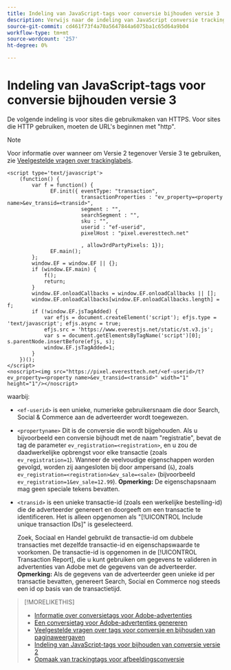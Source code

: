 ```yaml
---
title: Indeling van JavaScript-tags voor conversie bijhouden versie 3
description: Verwijs naar de indeling van JavaScript conversie tracking-tags versie 3.
source-git-commit: cd461f73f4a70a5647844a6075ba1c65d64a9b04
workflow-type: tm+mt
source-wordcount: '257'
ht-degree: 0%

---
```


# Indeling van JavaScript-tags voor conversie bijhouden versie 3

De volgende indeling is voor sites die gebruikmaken van HTTPS. Voor sites die HTTP gebruiken, moeten de URL&#39;s beginnen met &quot;http&quot;.

>[!NOTE]
>
>Voor informatie over wanneer om Versie 2 tegenover Versie 3 te gebruiken, zie [Veelgestelde vragen over trackinglabels](/help/search-social-commerce/tracking/faqs-conversion-page-view-tracking-tags.md).

```
<script type='text/javascript'>
    (function() {
        var f = function() {
              EF.init({ eventType: "transaction",
                        transactionProperties : "ev_property=<property name>&ev_transid=<transid>",
                        segment : "",
                        searchSegment : "",
                        sku : "",
                        userid : "ef-userid",
                        pixelHost : "pixel.everesttech.net"
                        
                        , allow3rdPartyPixels: 1});
              EF.main();
        };
        window.EF = window.EF || {};
        if (window.EF.main) {
            f();
            return;
        }
        window.EF.onloadCallbacks = window.EF.onloadCallbacks || [];
        window.EF.onloadCallbacks[window.EF.onloadCallbacks.length] = f;
        if (!window.EF.jsTagAdded) {
            var efjs = document.createElement('script'); efjs.type = 'text/javascript'; efjs.async = true;
            efjs.src = 'https://www.everestjs.net/static/st.v3.js';
            var s = document.getElementsByTagName('script')[0]; s.parentNode.insertBefore(efjs, s);
            window.EF.jsTagAdded=1;
        }
    })();
</script>
<noscript><img src="https://pixel.everesttech.net/<ef-userid>/t?ev_property=<property name>&ev_transid=<transid>" width="1" height="1"/></noscript>
```

waarbij:

* `<ef-userid>` is een unieke, numerieke gebruikersnaam die door Search, Social &amp; Commerce aan de adverteerder wordt toegewezen.

* `<propertyname>` Dit is de conversie die wordt bijgehouden. Als u bijvoorbeeld een conversie bijhoudt met de naam &quot;registratie&quot;, bevat de tag de parameter `ev_registration=<registration>`, en u zou de daadwerkelijke opbrengst voor elke transactie (zoals `ev_registration=1`). Wanneer de veelvoudige eigenschappen worden gevolgd, worden zij aangesloten bij door ampersand (`&`), zoals `ev_registration=<registration>&ev_sale=<sale>` (bijvoorbeeld `ev_registration=1&ev_sale=12.99`). **Opmerking:**  De eigenschapsnaam mag geen speciale tekens bevatten.

* `<transid>` is een unieke transactie-id (zoals een werkelijke bestelling-id) die de adverteerder genereert en doorgeeft om een transactie te identificeren. Het is alleen opgenomen als &quot;[!UICONTROL Include unique transaction IDs]&quot; is geselecteerd.

   Zoek, Sociaal en Handel gebruikt de transactie-id om dubbele transacties met dezelfde transactie-id en eigenschapswaarde te voorkomen. De transactie-id is opgenomen in de [!UICONTROL Transaction Report], die u kunt gebruiken om gegevens te valideren in advertenties van Adobe met de gegevens van de adverteerder. **Opmerking:** Als de gegevens van de adverteerder geen unieke id per transactie bevatten, genereert Search, Social en Commerce nog steeds een id op basis van de transactietijd.

<!-- add more links -->

>[!MORELIKETHIS]
>
>* [Informatie over conversietags voor Adobe-advertenties](/help/search-social-commerce/tracking/conversion-tracking-advertising.md)
>* [Een conversietag voor Adobe-advertenties genereren](/help/search-social-commerce/tools/conversion-tag-generate.md)
>* [Veelgestelde vragen over tags voor conversie en bijhouden van paginaweergaven](/help/search-social-commerce/tracking/faqs-conversion-page-view-tracking-tags.md)
>* [Indeling van JavaScript-tags voor bijhouden van conversie versie 2](format-conversion-tag-jsv2.md)
>* [Opmaak van trackingtags voor afbeeldingsconversie](format-conversion-tag-image.md)

